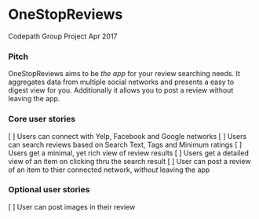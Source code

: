 # OneStopReviews
Codepath Group Project Apr 2017

### Pitch
OneStopReviews aims to be *the app* for your review searching needs. It aggregates data from multiple social networks and presents a easy to digest view for you. Additionally it allows you to post a review without leaving the app.

### Core user stories
[ ] Users can connect with Yelp, Facebook and Google networks
[ ] Users can search reviews based on Search Text, Tags and Minimum ratings
[ ] Users get a minimal, yet rich view of review results
[ ] Users get a detailed view of an item on clicking thru the search result
[ ] User can post a review of an item to thier connected network, *without* leaving the app

### Optional user stories
[ ] User can post images in their review


